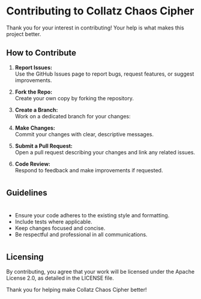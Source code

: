# Contributing to Collatz Chaos Cipher

Thank you for your interest in contributing! Your help is what makes this project better.

## How to Contribute

1. **Report Issues:**  
   Use the GitHub Issues page to report bugs, request features, or suggest improvements.

2. **Fork the Repo:**  
   Create your own copy by forking the repository.

3. **Create a Branch:**  
   Work on a dedicated branch for your changes:

4. **Make Changes:**  
Commit your changes with clear, descriptive messages.

5. **Submit a Pull Request:**  
Open a pull request describing your changes and link any related issues.

6. **Code Review:**  
Respond to feedback and make improvements if requested.
#
#
## Guidelines
#
- Ensure your code adheres to the existing style and formatting.
- Include tests where applicable.
- Keep changes focused and concise.
- Be respectful and professional in all communications.
#
#
## Licensing

By contributing, you agree that your work will be licensed under the Apache License 2.0, as detailed in the LICENSE file.

Thank you for helping make Collatz Chaos Cipher better!

